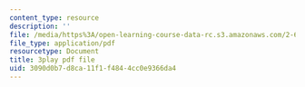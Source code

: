 ```yaml
---
content_type: resource
description: ''
file: /media/https%3A/open-learning-course-data-rc.s3.amazonaws.com/2-627-fundamentals-of-photovoltaics-fall-2013/3090d0b7d8ca11f1f4844cc0e9366da4_20GlFVyxqHY.pdf
file_type: application/pdf
resourcetype: Document
title: 3play pdf file
uid: 3090d0b7-d8ca-11f1-f484-4cc0e9366da4
---
```

